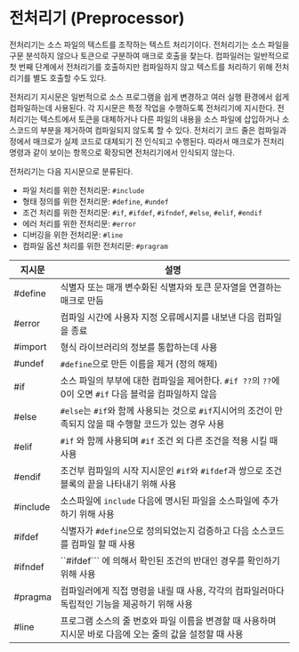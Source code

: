 # 전처리기 (Preprocessor)

전처리기는 소스 파일의 텍스트를 조작하는 텍스트 처리기이다. 
전처리기는 소스 파일을 구문 분석하지 않으나 토큰으로 구분하여 매크로 호출을 찾는다. 컴파일러는 일반적으로 
첫 번째 단계에서 전처리기를 호출하지만 컴파일하지 않고 텍스트를 처리하기 위해 전처리기를 별도 호출할 수도 있다.

전처리기 지시문은 일번적으로 소스 프로그램을 쉽게 변경하고 여러 실행 환경에서 쉽게 컴파일하는데 사용된다. 각 지시문은 
특정 작업을 수행하도록 전처리기에 지시한다. 전처리기는 텍스트에서 토큰을 대체하거나 다른 파일의 내용을 소스 파일에 삽입하거나
소스코드의 부분을 제거하여 컴파일되지 않도록 할 수 있다. 전처리기 코드 줄은 컴파일과정에서 매크로가 실제 코드로 대체되기 전
인식되고 수행된다. 따라서 매크로가 전처리 명령과 같이 보이는 항목으로 확장되면 전처리기에서 인식되지 않는다. 

전처리기는 다음 지시문으로 분류된다.

* 파일 처리를 위한 전처리문: ``#include``
* 형태 정의를 위한 전처리문: ``#define``, ``#undef``
* 조건 처리를 위한 전처리문: ``#if``, ``#ifdef``, ``#ifndef``, ``#else``, ``#elif``, ``#endif``
* 에러 처리를 위한 전처리문: ``#error``
* 디버깅을 위한 전처리문: ``#line``
* 컴파일 옵션 처리를 위한 전처리문: ``#pragram``


| 지시문 | 설명 |
|-----|-----|
| #define   | 식별자 또는 매개 변수화된 식별자와 토큰 문자열을 연결하는 매크로 만듬|
| #error    | 컴파일 시간에 사용자 지정 오류메시지를 내보낸 다음 컴파일을 종료|
| #import   | 형식 라이브러리의 정보를 통합하는데 사용|
| #undef    | ``#define``으로 만든 이름을 제거 (정의 해제)| 
| #if       | 소스 파일의 부부에 대한 컴파일을 제어한다. ``#if ??``의 ``??``에 0이 오면 ``#if`` 다음 블럭을 컴파일하지 않음|
| #else     | ``#else``는 ``#if``와 함께 사용되는 것으로 ``#if``지시어의 조건이 만족되지 않을 때 수행할 코드가 있는 경우 사용|
| #elif     | ``#if`` 와 함께 사용되며 ``#if`` 조건 외 다른 조건을 적용 시킬 때 사용|
| #endif    | 조건부 컴파일의 시작 지시문인 ``#if``와 ``#ifdef``과 쌍으로 조건 블록의 끝을 나타내기 위해 사용|
| #include  | 소스파일에 ``include`` 다음에 명시된 파일을 소스파일에 추가하기 위해 사용|
| #ifdef    | 식별자가 ``#define``으로 정의되었는지 검증하고 다음 소스코드를 컴파일 할 때 사용|
| #ifndef   | ``#ifdef``` 에 의해서 확인된 조건의 반대인 경우를 확인하기 위해 사용|
| #pragma   | 컴파일러에게 직접 명령을 내릴 때 사용, 각각의 컴파일러마다 독립적인 기능을 제공하기 위해 사용|
| #line     | 프로그램 소스의 줄 번호와 파일 이름을 변경할 때 사용하며 지시문 바로 다음에 오는 줄의 값을 설정할 때 사용|
